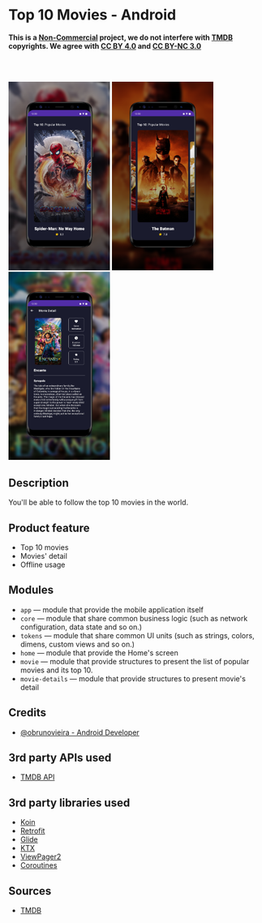 # Top 10 Movies - Android

**This is a <ins>Non-Commercial</ins> project, we do not interfere
with [TMDB](https://www.themoviedb.org/terms-of-use) copyrights. We agree
with [CC BY 4.0](https://creativecommons.org/licenses/by/4.0/)
and [CC BY-NC 3.0](https://creativecommons.org/licenses/by-nc/3.0/igo/)**

<br>
<br>

<p float="left">
     <img src="prints/image1.png" width="200"/>
     <img src="prints/image2.png" width="200"/>
     <img src="prints/image3.png" width="200"/>
</p>

## Description

You'll be able to follow the top 10 movies in the world.

## Product feature

- Top 10 movies
- Movies' detail
- Offline usage

## Modules

- `app` &mdash; module that provide the mobile application itself
- `core` &mdash; module that share common business logic (such as network configuration, data state
  and so on.)
- `tokens` &mdash; module that share common UI units (such as strings, colors, dimens, custom views
  and so on.)
- `home` &mdash; module that provide the Home's screen
- `movie` &mdash; module that provide structures to present the list of popular movies and its top
  10.
- `movie-details` &mdash; module that provide structures to present movie's detail

## Credits

- [@obrunovieira - Android Developer](https://www.linkedin.com/in/obrunovieira/)

## 3rd party APIs used

- [TMDB API](https://developers.themoviedb.org/3/)

## 3rd party libraries used

- [Koin](https://github.com/InsertKoinIO/koin)
- [Retrofit](https://github.com/square/retrofit)
- [Glide](https://github.com/bumptech/glide)
- [KTX](https://developer.android.com/kotlin/ktx)
- [ViewPager2](https://developer.android.com/jetpack/androidx/releases/viewpager2)
- [Coroutines](https://github.com/Kotlin/kotlinx.coroutines)

## Sources

* [TMDB](https://www.themoviedb.org/)

